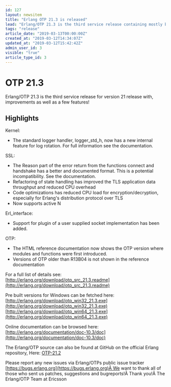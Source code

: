 ```yaml
---
id: 127
layout: newsitem
title: "Erlang OTP 21.3 is released"
lead: "Erlang/OTP 21.3 is the third service release containing mostly bug fixes and characteristics improvements but also a few features."
tags: "release"
article_date: "2019-03-13T00:00:00Z"
created_at: "2019-03-12T14:34:07Z"
updated_at: "2019-03-12T15:42:42Z"
admin_user_id: 3
visible: "true"
article_type_id: 3
---
```

# OTP 21.3

Erlang/OTP 21.3 is the third service release for version 21 release with, improvements as well as a few features!
## Highlights

Kernel:
* The standard logger handler, logger_std_h, now has a new internal feature for log rotation. For full information see the documentation.

SSL:
* The Reason part of the error return from the functions connect and handshake has a better and documented format. This is a potential incompatibility. See the documentation.
* Refactoring of state handling has improved the TLS application data throughput and reduced CPU overhead
* Code optimizations has reduced CPU load for encryption/decryption, especially for Erlang's distribution protocol over TLS
* Now supports active N

Erl_interface:
* Support for plugin of a user supplied socket implementation has been added.

OTP:
* The HTML reference documentation now shows the OTP version where modules and functions were first introduced.
* Versions of OTP older than R13B04 is not shown in the reference documentation

For a full list of details see:
 [http://erlang.org/download/otp_src_21.3.readme](http://erlang.org/download/otp_src_21.3.readme)

Pre built versions for Windows can be fetched here:
 [http://erlang.org/download/otp_win32_21.3.exe](http://erlang.org/download/otp_win32_21.3.exe)
 [http://erlang.org/download/otp_win64_21.3.exe](http://erlang.org/download/otp_win64_21.3.exe)

Online documentation can be browsed here:
 [http://erlang.org/documentation/doc-10.3/doc](http://erlang.org/documentation/doc-10.3/doc)

The Erlang/OTP source can also be found at GitHub on the official Erlang repository, Here: [OTP-21.2](https://github.com/erlang/otp/releases/tag/OTP-21.3)

Please report any new issues via Erlang/OTPs public issue tracker
[https://bugs.erlang.org](https://bugs.erlang.org)Â We want to thank all of those who sent us patches, suggestions and bugreports!Â Thank you!Â The Erlang/OTP Team at Ericsson